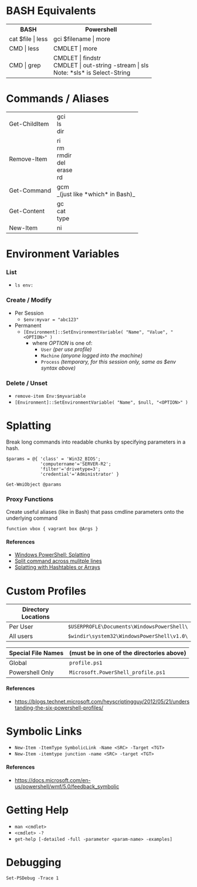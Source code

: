 # BASH Equivalents
<table>
<tr><th>BASH</th>
    <th>Powershell</th>
</tr>
<tr>
    <td>cat $file | less</td>
    <td>gci $filename | more</td>
</tr>
<tr>
    <td>CMD | less</td>
    <td>CMDLET | more</td>
</tr>
<tr>
    <td>CMD | grep</td>
    <td>CMDLET | findstr<br/>
        CMDLET | out-string -stream | sls<br/>
        Note: *sls* is Select-String
    </td>
</tr>
</table>


# Commands / Aliases
<table>
<tr>
    <td>Get-ChildItem</td>
    <td>gci<br/>
        ls<br/>
        dir
    </td>
</tr>
<tr>
    <td>Remove-Item</td>
    <td>ri<br/>
        rm<br/>
        rmdir<br/>
        del<br/>
        erase<br/>
        rd<br/>
    </td>
</tr>
<tr>
    <td>Get-Command</td> <td>gcm<br/>
                             _(just like *which* in Bash)_
                         </td>
</tr>
<tr>
    <td>Get-Content</td> <td>gc<br/>
                             cat<br/>
                             type
                         </td>
</tr>
<tr>
    <td>New-Item</td> <td>ni</td>
</tr>
</table>

# Environment Variables
### List
- `ls env:`
### Create / Modify
- Per Session
  - `$env:myvar = "abc123"`
- Permanent
  - `[Environment]::SetEnvironmentVariable( "Name", "Value", "<OPTION>" )`
    - where *OPTION* is one of:
      - `User` _(per use profile)_
      - `Machine` _(anyone logged into the machine)_
      - `Process` _(temporary, for this session only, same as *$env* syntax above)_
### Delete / Unset
- `remove-item Env:$myvariable`
- `[Environment]::SetEnvironmentVariable( "Name", $null, "<OPTION>" )`

# Splatting
Break long commands into readable chunks by specifying parameters in a hash.
```
$params = @{ 'class' = 'Win32_BIOS';
             'computername'='SERVER-R2';
             'filter'='drivetype=3';
             'credential'='Administrator' }

Get-WmiObject @params
```
### Proxy Functions
Create useful aliases (like in Bash) that pass cmdline parameters onto the underlying command
```
function vbox { vagrant box @Args }
```
#### References
- [Windows PowerShell: Splatting](https://technet.microsoft.com/en-us/library/gg675931.aspx)
- [Split command across mulitple lines](https://stackoverflow.com/questions/2608144/how-to-split-long-commands-over-multiple-lines-in-powershell)
- [Splatting with Hashtables or Arrays](https://docs.microsoft.com/en-us/powershell/module/microsoft.powershell.core/about/about_splatting?view=powershell-5.1&viewFallbackFrom=powershell-Microsoft.PowerShell.Core)

# Custom Profiles
| Directory Locations | |
| --- | --- |
| Per User  | `$USERPROFLE\Documents\WindowsPowerShell\` |
| All users | `$windir\system32\WindowsPowerShell\v1.0\` |

| Special File Names | (must be in one of the directories above) |
| --- | --- |
| Global | `profile.ps1` |
| Powershell Only | `Microsoft.PowerShell_profile.ps1` |

#### References
- https://blogs.technet.microsoft.com/heyscriptingguy/2012/05/21/understanding-the-six-powershell-profiles/

# Symbolic Links
- `New-Item -ItemType SymbolicLink -Name <SRC> -Target <TGT>`
- `New-Item -itemtype junction -name <SRC> -target <TGT>`

#### References
- https://docs.microsoft.com/en-us/powershell/wmf/5.0/feedback_symbolic

# Getting Help
- `man <cmdlet>`
- `<cmdlet> -?`
- `get-help [-detailed -full -parameter <param-name> -examples]`

# Debugging
```Set-PSDebug -Trace 1```
